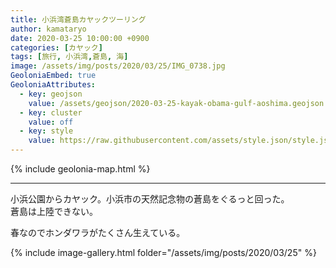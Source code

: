 ```yaml
---
title: 小浜湾蒼島カヤックツーリング
author: kamataryo
date: 2020-03-25 10:00:00 +0900
categories: [カヤック]
tags: [旅行, 小浜湾,蒼島, 海]
image: /assets/img/posts/2020/03/25/IMG_0738.jpg
GeoloniaEmbed: true
GeoloniaAttributes:
  - key: geojson
    value: /assets/geojson/2020-03-25-kayak-obama-gulf-aoshima.geojson
  - key: cluster
    value: off
  - key: style
    value: https://raw.githubusercontent.com/assets/style.json/style.json
---
```


{% include geolonia-map.html %}

---
小浜公園からカヤック。小浜市の天然記念物の蒼島をぐるっと回った。  
蒼島は上陸できない。

春なのでホンダワラがたくさん生えている。

{% include image-gallery.html folder="/assets/img/posts/2020/03/25" %}
